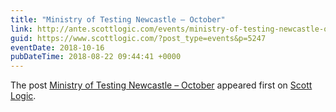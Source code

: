 ```yaml
---
title: "Ministry of Testing Newcastle – October"
link: http://ante.scottlogic.com/events/ministry-of-testing-newcastle-october/
guid: https://www.scottlogic.com/?post_type=events&p=5247
eventDate: 2018-10-16
pubDateTime: 2018-08-22 09:44:41 +0000
---
```


<p>The post <a rel="nofollow" href="http://ante.scottlogic.com/events/ministry-of-testing-newcastle-october/">Ministry of Testing Newcastle &#8211; October</a> appeared first on <a rel="nofollow" href="http://ante.scottlogic.com">Scott Logic</a>.</p>